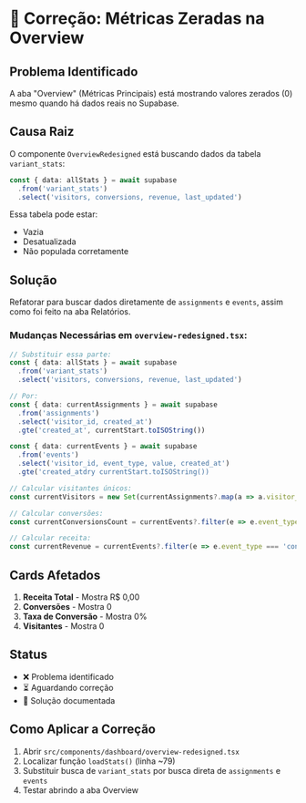 # 🔧 Correção: Métricas Zeradas na Overview

## Problema Identificado

A aba "Overview" (Métricas Principais) está mostrando valores zerados (0) mesmo quando há dados reais no Supabase.

## Causa Raiz

O componente `OverviewRedesigned` está buscando dados da tabela `variant_stats`:

```typescript
const { data: allStats } = await supabase
  .from('variant_stats')
  .select('visitors, conversions, revenue, last_updated')
```

Essa tabela pode estar:
- Vazia
- Desatualizada
- Não populada corretamente

## Solução

Refatorar para buscar dados diretamente de `assignments` e `events`, assim como foi feito na aba Relatórios.

### Mudanças Necessárias em `overview-redesigned.tsx`:

```typescript
// Substituir essa parte:
const { data: allStats } = await supabase
  .from('variant_stats')
  .select('visitors, conversions, revenue, last_updated')

// Por:
const { data: currentAssignments } = await supabase
  .from('assignments')
  .select('visitor_id, created_at')
  .gte('created_at', currentStart.toISOString())

const { data: currentEvents } = await supabase
  .from('events')
  .select('visitor_id, event_type, value, created_at')
  .gte('created_atdry currentStart.toISOString())

// Calcular visitantes únicos:
const currentVisitors = new Set(currentAssignments?.map(a => a.visitor_id) || []).size

// Calcular conversões:
const currentConversionsCount = currentEvents?.filter(e => e.event_type === 'conversion').length || 0

// Calcular receita:
const currentRevenue = currentEvents?.filter(e => e.event_type === 'conversion').reduce((sum, e) => sum + (e.value || 0), 0) || 0
```

## Cards Afetados

1. **Receita Total** - Mostra R$ 0,00
2. **Conversões** - Mostra 0
3. **Taxa de Conversão** - Mostra 0%
4. **Visitantes** - Mostra 0

## Status

- ❌ Problema identificado
- ⏳ Aguardando correção
- 📝 Solução documentada

## Como Aplicar a Correção

1. Abrir `src/components/dashboard/overview-redesigned.tsx`
2. Localizar função `loadStats()` (linha ~79)
3. Substituir busca de `variant_stats` por busca direta de `assignments` e `events`
4. Testar abrindo a aba Overview

